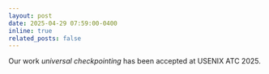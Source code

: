 ```yaml
---
layout: post
date: 2025-04-29 07:59:00-0400
inline: true
related_posts: false
---
```


Our work *universal checkpointing* has been accepted at USENIX ATC 2025.
